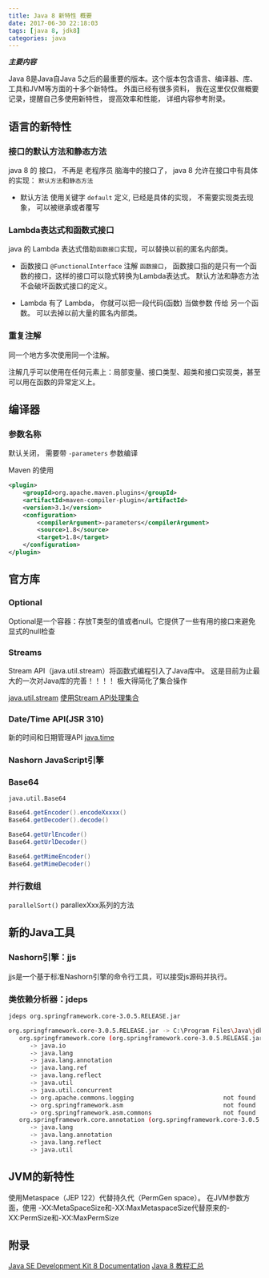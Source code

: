 ```yaml
---
title: Java 8 新特性 概要
date: 2017-06-30 22:18:03
tags: [java 8, jdk8]
categories: java
---
```


___主要内容___

Java 8是Java自Java 5之后的最重要的版本。这个版本包含语言、编译器、库、工具和JVM等方面的十多个新特性。
外面已经有很多资料， 我在这里仅仅做概要记录，提醒自己多使用新特性， 提高效率和性能， 详细内容参考附录。

<!-- more -->

## 语言的新特性

### 接口的默认方法和静态方法
java 8 的 接口， 不再是 老程序员 脑海中的接口了， java 8 允许在接口中有具体的实现： `默认方法`和`静态方法`

+ 默认方法
使用关键字 `default` 定义, 已经是具体的实现， 不需要实现类去现象， 可以被继承或者覆写


### Lambda表达式和函数式接口
java 的 Lambda 表达式借助`函数接口`实现，可以替换以前的匿名内部类。

+ 函数接口 
`@FunctionalInterface` 注解 `函数接口`， 函数接口指的是只有一个函数的接口，这样的接口可以隐式转换为Lambda表达式。
默认方法和静态方法不会破坏函数式接口的定义。

+ Lambda
有了 Lambda， 你就可以把一段代码(函数) 当做参数 传给 另一个函数。
可以去掉以前大量的匿名内部类。


### 重复注解
同一个地方多次使用同一个注解。

注解几乎可以使用在任何元素上：局部变量、接口类型、超类和接口实现类，甚至可以用在函数的异常定义上。

## 编译器
### 参数名称
默认关闭， 需要带 `-parameters` 参数编译

Maven 的使用
```xml
<plugin>
    <groupId>org.apache.maven.plugins</groupId>
    <artifactId>maven-compiler-plugin</artifactId>
    <version>3.1</version>
    <configuration>
        <compilerArgument>-parameters</compilerArgument>
        <source>1.8</source>
        <target>1.8</target>
    </configuration>
</plugin>
```

## 官方库
### Optional
Optional是一个容器：存放T类型的值或者null。它提供了一些有用的接口来避免显式的null检查

### Streams
Stream API（java.util.stream）将函数式编程引入了Java库中。
这是目前为止最大的一次对Java库的完善！！！！
极大得简化了集合操作

[java.util.stream](http://docs.oracle.com/javase/8/docs/api/java/util/stream/package-summary.html#StreamOps)
[使用Stream API处理集合](https://wizardforcel.gitbooks.io/java8-tutorials/content/Java%208%20%E6%96%B0%E7%89%B9%E6%80%A7%E4%B9%8B%E6%97%85%20%E4%BD%BF%E7%94%A8%20Stream%20API%20%E5%A4%84%E7%90%86%E9%9B%86%E5%90%88.html)

### Date/Time API(JSR 310)
新的时间和日期管理API
[java.time](http://docs.oracle.com/javase/8/docs/api/java/time/package-summary.html)

### Nashorn JavaScript引擎

### Base64
`java.util.Base64`
```java
Base64.getEncoder().encodeXxxxx()
Base64.getDecoder().decode()

Base64.getUrlEncoder()
Base64.getUrlDecoder()

Base64.getMimeEncoder()
Base64.getMimeDecoder()

```


### 并行数组
`parallelSort()`
parallexXxx系列的方法

## 新的Java工具
### Nashorn引擎：jjs
jjs是一个基于标准Nashorn引擎的命令行工具，可以接受js源码并执行。

### 类依赖分析器：jdeps
```sh
jdeps org.springframework.core-3.0.5.RELEASE.jar

org.springframework.core-3.0.5.RELEASE.jar -> C:\Program Files\Java\jdk1.8.0\jre\lib\rt.jar
   org.springframework.core (org.springframework.core-3.0.5.RELEASE.jar)
      -> java.io                                            
      -> java.lang                                          
      -> java.lang.annotation                               
      -> java.lang.ref                                      
      -> java.lang.reflect                                  
      -> java.util                                          
      -> java.util.concurrent                               
      -> org.apache.commons.logging                         not found
      -> org.springframework.asm                            not found
      -> org.springframework.asm.commons                    not found
   org.springframework.core.annotation (org.springframework.core-3.0.5.RELEASE.jar)
      -> java.lang                                          
      -> java.lang.annotation                               
      -> java.lang.reflect                                  
      -> java.util


```


## JVM的新特性
使用Metaspace（JEP 122）代替持久代（PermGen space）。
在JVM参数方面，使用 -XX:MetaSpaceSize和-XX:MaxMetaspaceSize代替原来的-XX:PermSize和-XX:MaxPermSize


## 附录
[Java SE Development Kit 8 Documentation](http://www.oracle.com/technetwork/java/javase/documentation/jdk8-doc-downloads-2133158.html)
[Java 8 教程汇总](https://wizardforcel.gitbooks.io/java8-tutorials/content/index.html)